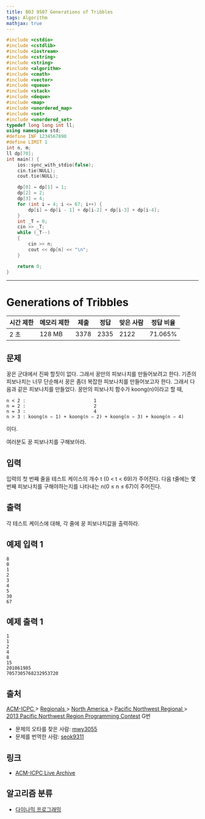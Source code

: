 ```yaml
---
title: BOJ 9507 Generations of Tribbles
tags: Algorithm
mathjax: true
---
```



```c++
#include <cstdio>
#include <cstdlib>
#include <iostream>
#include <cstring>
#include <string>
#include <algorithm>
#include <cmath>
#include <vector>
#include <queue>
#include <stack>
#include <deque>
#include <map>
#include <unordered_map>
#include <set>
#include <unordered_set>
typedef long long int ll;
using namespace std;
#define INF 1234567890
#define LIMIT 1
int n, m;
ll dp[70];
int main() {
	ios::sync_with_stdio(false);
	cin.tie(NULL);
	cout.tie(NULL);

	dp[0] = dp[1] = 1;
	dp[2] = 2;
	dp[3] = 4;
	for (int i = 4; i <= 67; i++) {
		dp[i] = dp[i - 1] + dp[i-2] + dp[i-3] + dp[i-4];
	}
	int _T = 0;
	cin >> _T;
	while (_T--)
	{
		cin >> n;
		cout << dp[n] << "\n";
	}

	return 0;
}


```

---

# Generations of Tribbles   

| 시간 제한 | 메모리 제한 | 제출 | 정답 | 맞은 사람 | 정답 비율 |
| --------- | ----------- | ---- | ---- | --------- | --------- |
| 2 초      | 128 MB      | 3378 | 2335 | 2122      | 71.065%   |

## 문제

꿍은 군대에서 진짜 할짓이 없다. 그래서 꿍만의 피보나치를 만들어보려고 한다. 기존의 피보나치는 너무 단순해서 꿍은 좀더 복잡한 피보나치를 만들어보고자 한다. 그래서 다음과 같은 피보나치를 만들었다. 꿍만의 피보나치 함수가 koong(n)이라고 할 때,

```
n < 2 :                         1
n = 2 :                         2
n = 3 :                         4
n > 3 : koong(n − 1) + koong(n − 2) + koong(n − 3) + koong(n − 4)
```

이다.

여러분도 꿍 피보나치를 구해보아라.

## 입력

입력의 첫 번째 줄을 테스트 케이스의 개수 t (0 < t < 69)가 주어진다. 다음 t줄에는 몇 번째 피보나치를 구해야하는지를 나타내는 n(0 ≤ n ≤ 67)이 주어진다.

## 출력

각 테스트 케이스에 대해, 각 줄에 꿍 피보나치값을 출력하라.



## 예제 입력 1

```
8
0
1
2
3
4
5
30
67
```

## 예제 출력 1

```
1
1
2
4
8
15
201061985
7057305768232953720
```



## 출처

[ACM-ICPC ](https://www.acmicpc.net/category/1)> [Regionals ](https://www.acmicpc.net/category/7)> [North America ](https://www.acmicpc.net/category/8)> [Pacific Northwest Regional ](https://www.acmicpc.net/category/33)> [2013 Pacific Northwest Region Programming Contest](https://www.acmicpc.net/category/detail/1173) G번

- 문제의 오타를 찾은 사람: [mwy3055](https://www.acmicpc.net/user/mwy3055)
- 문제를 번역한 사람: [seok9311](https://www.acmicpc.net/user/seok9311)

## 링크

- [ACM-ICPC Live Archive](https://icpcarchive.ecs.baylor.edu/index.php?option=com_onlinejudge&Itemid=8&page=show_problem&problem=4529)

## 알고리즘 분류

- [다이나믹 프로그래밍](https://www.acmicpc.net/problem/tag/%EB%8B%A4%EC%9D%B4%EB%82%98%EB%AF%B9%20%ED%94%84%EB%A1%9C%EA%B7%B8%EB%9E%98%EB%B0%8D)
